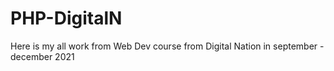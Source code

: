 # PHP-DigitalN
Here is my all work from Web Dev course from Digital Nation in september - december 2021
